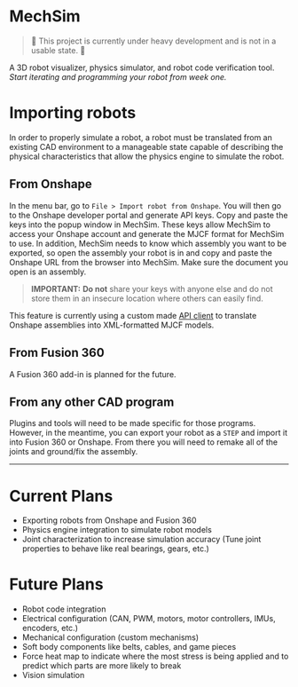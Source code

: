 # MechSim

> 🚧 This project is currently under heavy development and is not in a usable state. 🚧

A 3D robot visualizer, physics simulator, and robot code verification tool. _Start iterating and programming your robot from week one._

# Importing robots

In order to properly simulate a robot, a robot must be translated from an existing CAD environment to a manageable state capable of describing the physical characteristics that allow the physics engine to simulate the robot. 

## From Onshape

In the menu bar, go to `File > Import robot from Onshape`. You will then go to the Onshape developer portal and generate API keys. Copy and paste the keys into the popup window in MechSim. These keys allow MechSim to access your Onshape account and generate the MJCF format for MechSim to use. In addition, MechSim needs to know which assembly you want to be exported, so open the assembly your robot is in and copy and paste the Onshape URL from the browser into MechSim. Make sure the document you open is an assembly.

> **IMPORTANT:** **Do not** share your keys with anyone else and do not store them in an insecure location where others can easily find.

This feature is currently using a custom made [API client](https://github.com/mechsimulator/onshape-mjcf-exporter) to translate Onshape assemblies into XML-formatted MJCF models.

## From Fusion 360

A Fusion 360 add-in is planned for the future.

## From any other CAD program

Plugins and tools will need to be made specific for those programs. However, in the meantime, you can export your robot as a `STEP` and import it into Fusion 360 or Onshape. From there you will need to remake all of the joints and ground/fix the assembly.

- - - - 

# Current Plans

- Exporting robots from Onshape and Fusion 360
- Physics engine integration to simulate robot models
- Joint characterization to increase simulation accuracy (Tune joint properties to behave like real bearings, gears, etc.)

# Future Plans

- Robot code integration
- Electrical configuration (CAN, PWM, motors, motor controllers, IMUs, encoders, etc.)
- Mechanical configuration (custom mechanisms)
- Soft body components like belts, cables, and game pieces
- Force heat map to indicate where the most stress is being applied and to predict which parts are more likely to break
- Vision simulation
